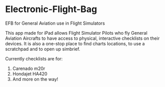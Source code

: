 # Electronic-Flight-Bag
EFB for General Aviation use in Flight Simulators

This app made for iPad allows Flight Simulator Pilots who fly General Aviation Aircrafts to have access to physical, interactive checklists on their devices. It is also a one-stop place to find charts locations, to use a scratchpad and to open up simbrief. 

Currently checklists are for:
1. Carenado m20r
2. Hondajet HA420
3. And more on the way!
